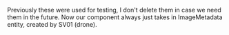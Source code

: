 Previously these were used for testing, I don't delete them in case we need them in the future.
Now our component always just takes in ImageMetadata entity, created by SV01 (drone).